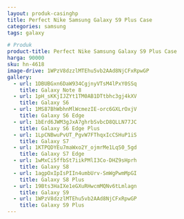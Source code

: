 ```yaml
---
layout: produk-casinghp
title: Perfect Nike Samsung Galaxy S9 Plus Case
categories: samsung
tags: galaxy

# Produk
product-title: Perfect Nike Samsung Galaxy S9 Plus Case
harga: 90000
sku: hn-4618
image-drive: 1WPzV8dzzlMTEhu5vb2AAd8NjCFxRpwGP
gallery:
  - url: 1DBUBGxn6DaW934CgjnyVTsM4lPxY0SSq
    title: Galaxy Note 8
  - url: 1pH_sKKjIJZYt1TM0AB1DTtbhc3gj4kXV
    title: Galaxy S6
  - url: 1MS87BhWbhnMlWcmezIE-orc6GXLrOxjV
    title: Galaxy S6 Edge
  - url: 1bErd6JWM3gJxA7ghrbSvbcD8QLLN77JC
    title: Galaxy S6 Edge Plus
  - url: 1LpCNBwuPvUT_PgvW7FThqxIcCSHuP1iS
    title: Galaxy S7
  - url: 1KTPQDYEu7maWxo2Y_ojmrMe1LqS0_5gd
    title: Galaxy S7 Edge
  - url: 1wMxCi5ffbSt7iikPMlI3Co-DHZ9sHprh
    title: Galaxy S8
  - url: 1agpOxIpIsPIIn4umbUrv-SmWgPwmMpGI
    title: Galaxy S8 Plus
  - url: 19Bts3HaIXe1eGXuRHwcmMQNv6tLmlagn
    title: Galaxy S9
  - url: 1WPzV8dzzlMTEhu5vb2AAd8NjCFxRpwGP
    title: Galaxy S9 Plus
---
```

